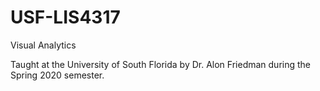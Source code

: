 # USF-LIS4317
Visual Analytics

Taught at the University of South Florida by Dr. Alon Friedman during the Spring 2020 semester.
